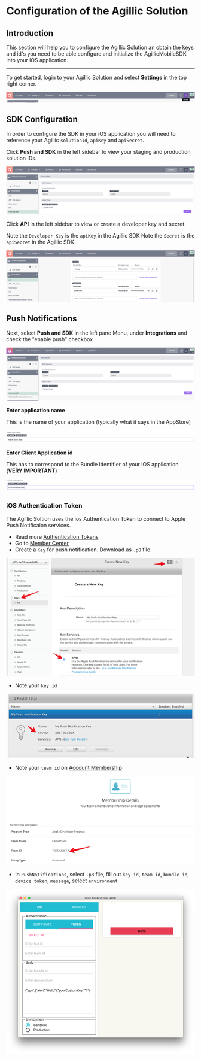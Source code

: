 # Configuration of the Agillic Solution

## Introduction

This section will help you to configure the Agillic Solution an 
obtain the keys and id's you need to be able configure and initialize
the AgillicMobileSDK into your iOS application.

---

To get started, login to your Agillic Solution and select **Settings** in the top right corner.

<div align = "center"><img src="resources/solutionsetup1.png"></div>

## SDK Configuration

In order to configure the SDK in your iOS application you will need to reference your Agillic `solutionId`, `apiKey` and `apiSecret`.

Click **Push and SDK** in the left sidebar to view your staging and production solution IDs.

<div align = "center"><img src="resources/solutionsetup10.png"></div>

Click **API** in the left sidebar to view or create a developer key and secret.

Note the `Developer Key` is the `apiKey` in the Agillic SDK
Note the `Secret` is the `apiSecret` in the Agillic SDK

<div align = "center"><img src="resources/solutionsetup11.png"></div>

## Push Notifications

Next, select **Push and SDK** in the left pane Menu, under **Integrations** and check the "enable push" checkbox

<div align = "center"><img src="resources/solutionsetup2.png"></div>

**Enter application name**

This is the name of your application (typically what it says in the AppStore)

<div align = "center"><img src="resources/solutionsetup3.png"></div>

**Enter Client Application id** 

This has to correspond to the Bundle identifier of your iOS application (**VERY IMPORTANT**)

<div align = "center"><img src="resources/solutionsetup4.png"></div>

### iOS Authentication Token

The Agillic Soltion uses the ios Authentication Token to connect to Apple Push Notificaion services.

- Read more [Authentication Tokens](https://developer.apple.com/library/content/documentation/NetworkingInternet/Conceptual/RemoteNotificationsPG/CommunicatingwithAPNs.html#//apple_ref/doc/uid/TP40008194-CH11-SW1)
- Go to [Member Center](https://developer.apple.com/account/ios/certificate/distribution/create)
- Create a `Key` for push notification. Download as `.p8` file.

<div align = "center"><img src="resources/Key.png" width="600"/></div>

- Note your `key id`

<div align = "center"><img src="resources/KeyId.png" width="600"/></div>


- Note your `team id` on [Account Membership](https://developer.apple.com/account/#/membership)

<div align = "center"><img src="resources/TeamId.png" width="600"/></div>

- In `PushNotifications`, select `.p8` file, fill out `key id`, `team id`, `bundle id`, `device token`, `message`, select `environment`

<div align = "center"><img src="resources/iOSToken.png" width="600"/></div>
